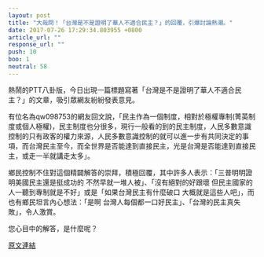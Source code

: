 ```yaml
---
layout: post
title: "大哉問！「台灣是不是證明了華人不適合民主？」的回覆，引爆討論熱潮。"
date: 2017-07-26 17:29:34.803955 +0800
article_url: ""
response_url: ""
push: 10
boo: 1
neutral: 58
---
```


熱鬧的PTT八卦版，今日出現一篇標題寫著「台灣是不是證明了華人不適合民主？」的文章，吸引眾網友紛紛發表意見。

有位名為qw098753的網友回文說，「民主作為一個制度，相對於極權專制(菁英制度或個人極權)，民主制度也分很多，現行一般看的到的民主制度，人民多數意識控制的只有政客的權力來源，人民多數意識控制的就可以進一步有共同決定的事項，而台灣民主至今，而全世界是否能達到直接民主，光是台灣是否能達到直接民主，或走一半就講走太多」。

鄉民控制不住對這個精闢解答的崇拜，積極回覆，其中許多人表示：「三普明明證明美國民主還是挺成功的 不然早就一堆人被」、「沒有絕對的好跟壞 但民主國家的人一聽到專制就是不好」或是「如果台灣民主有什麼破口 大概就是這些人吧」，而也有鄉民坦言內心想法：「是啊 台灣人每個都一口好民主」、「台灣的民主真失敗」，令人激賞。

您心目中的解答，是什麼呢？

<a href = "https://www.ptt.cc/bbs/Gossiping/M.1501054741.A.DD1.html">原文連結</a>

